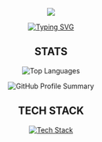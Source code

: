 <p align="center">
  <img src="https://capsule-render.vercel.app/api?type=waving&color=gradient&height=300&section=header&text=Welcome%20to%20xS2RT%27s%20Profile!&fontSize=50&fontAlign=50&fontAlignY=40&desc=Software%20Developer%20%7C%20Python%20Developer%20%7C%20Cybersecurity%20Enthusiast&descAlign=50&descSize=20&animation=twinkling">
</p>

<p align="center">
  <a href="https://git.io/typing-svg">
    <img src="https://readme-typing-svg.demolab.com/?font=Orbitron&pause=1000&width=435&lines=Welcome+to+my+GitHub+Profile!;Software+Developer;Python+Developer;Cybersecurity+Enthusiast" alt="Typing SVG" />
  </a>
</p>


<h2 align="center">STATS</h2>

<p align="center">
  <img src="https://github-readme-stats.vercel.app/api/top-langs/?username=xS2RT&layout=compact&theme=ayu-mirage&hide_progress=true" alt="Top Languages"> 
</p>

<p align="center">
  <img src="https://github-profile-summary-cards.vercel.app/api/cards/profile-details?username=xS2RT&theme=github_dark&show_icons=true&bg_color=0111111" alt="GitHub Profile Summary"> 
</p>

<h2 align="center">TECH STACK</h2>

<p align="center">
  <a href="https://github-readme-tech-stack.vercel.app">
    <img src="https://github-readme-tech-stack.vercel.app/api/cards?title=LANGUAGES&align=center&titleAlign=center&fontSize=20&lineHeight=10&lineCount=3&theme=ayu&width=450&bg=%25230B0E14&titleColor=%231c9eff&line1=Python%2Cpython%2Cauto%3BJava%2Cjava%2Cauto%3BTypeScript%2Ctypescript%2Cauto%3B&line2=JavaScript%2Cjavascript%2Cauto%3BFlask%2Cflask%2Cauto%3BBeautiful%20Soup%2Cbeautifulsoup%2Cauto%3B&line3=Pandas%2Cpandas%2Cauto%3Btailwindcss%2Ctailwind%2Cauto%3BReact%2Creact%2Cauto%3B" alt="Tech Stack" />
  </a>
</p>
